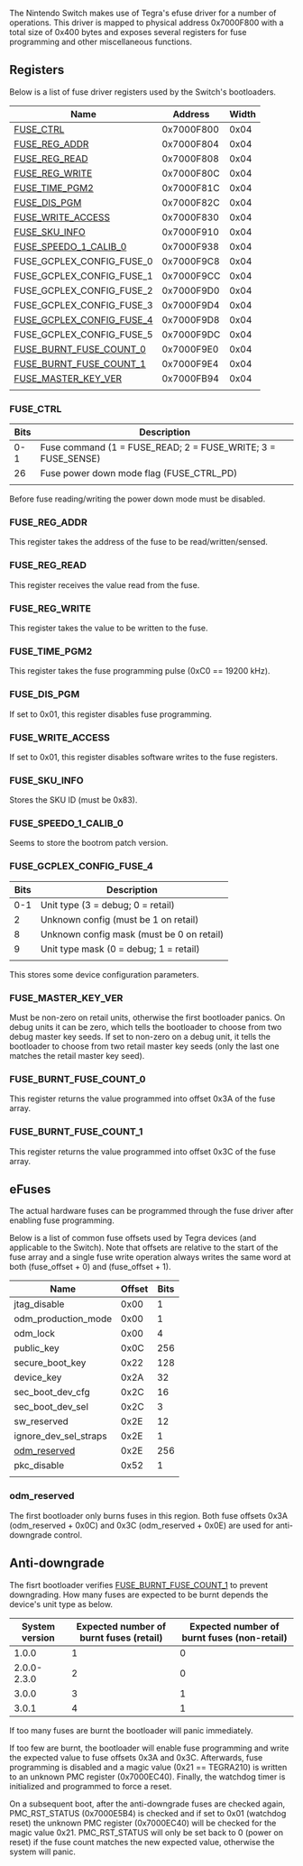 The Nintendo Switch makes use of Tegra's efuse driver for a number of
operations. This driver is mapped to physical address 0x7000F800 with a
total size of 0x400 bytes and exposes several registers for fuse
programming and other miscellaneous functions.

## Registers

Below is a list of fuse driver registers used by the Switch's
bootloaders.

| Name                                                                   | Address    | Width |
| ---------------------------------------------------------------------- | ---------- | ----- |
| [FUSE\_CTRL](#FUSE_CTRL "wikilink")                                    | 0x7000F800 | 0x04  |
| [FUSE\_REG\_ADDR](#FUSE_REG_ADDR "wikilink")                           | 0x7000F804 | 0x04  |
| [FUSE\_REG\_READ](#FUSE_REG_READ "wikilink")                           | 0x7000F808 | 0x04  |
| [FUSE\_REG\_WRITE](#FUSE_REG_WRITE "wikilink")                         | 0x7000F80C | 0x04  |
| [FUSE\_TIME\_PGM2](#FUSE_TIME_PGM2 "wikilink")                         | 0x7000F81C | 0x04  |
| [FUSE\_DIS\_PGM](#FUSE_DIS_PGM "wikilink")                             | 0x7000F82C | 0x04  |
| [FUSE\_WRITE\_ACCESS](#FUSE_WRITE_ACCESS "wikilink")                   | 0x7000F830 | 0x04  |
| [FUSE\_SKU\_INFO](#FUSE_SKU_INFO "wikilink")                           | 0x7000F910 | 0x04  |
| [FUSE\_SPEEDO\_1\_CALIB\_0](#FUSE_SPEEDO_1_CALIB_0 "wikilink")         | 0x7000F938 | 0x04  |
| FUSE\_GCPLEX\_CONFIG\_FUSE\_0                                          | 0x7000F9C8 | 0x04  |
| FUSE\_GCPLEX\_CONFIG\_FUSE\_1                                          | 0x7000F9CC | 0x04  |
| FUSE\_GCPLEX\_CONFIG\_FUSE\_2                                          | 0x7000F9D0 | 0x04  |
| FUSE\_GCPLEX\_CONFIG\_FUSE\_3                                          | 0x7000F9D4 | 0x04  |
| [FUSE\_GCPLEX\_CONFIG\_FUSE\_4](#FUSE_GCPLEX_CONFIG_FUSE_4 "wikilink") | 0x7000F9D8 | 0x04  |
| FUSE\_GCPLEX\_CONFIG\_FUSE\_5                                          | 0x7000F9DC | 0x04  |
| [FUSE\_BURNT\_FUSE\_COUNT\_0](#FUSE_BURNT_FUSE_COUNT_0 "wikilink")     | 0x7000F9E0 | 0x04  |
| [FUSE\_BURNT\_FUSE\_COUNT\_1](#FUSE_BURNT_FUSE_COUNT_1 "wikilink")     | 0x7000F9E4 | 0x04  |
| [FUSE\_MASTER\_KEY\_VER](#FUSE_MASTER_KEY_VER "wikilink")              | 0x7000FB94 | 0x04  |
|                                                                        |            |       |

### FUSE\_CTRL

| Bits | Description                                                     |
| ---- | --------------------------------------------------------------- |
| 0-1  | Fuse command (1 = FUSE\_READ; 2 = FUSE\_WRITE; 3 = FUSE\_SENSE) |
| 26   | Fuse power down mode flag (FUSE\_CTRL\_PD)                      |
|      |                                                                 |

Before fuse reading/writing the power down mode must be disabled.

### FUSE\_REG\_ADDR

This register takes the address of the fuse to be read/written/sensed.

### FUSE\_REG\_READ

This register receives the value read from the fuse.

### FUSE\_REG\_WRITE

This register takes the value to be written to the fuse.

### FUSE\_TIME\_PGM2

This register takes the fuse programming pulse (0xC0 == 19200 kHz).

### FUSE\_DIS\_PGM

If set to 0x01, this register disables fuse programming.

### FUSE\_WRITE\_ACCESS

If set to 0x01, this register disables software writes to the fuse
registers.

### FUSE\_SKU\_INFO

Stores the SKU ID (must be 0x83).

### FUSE\_SPEEDO\_1\_CALIB\_0

Seems to store the bootrom patch version.

### FUSE\_GCPLEX\_CONFIG\_FUSE\_4

| Bits | Description                               |
| ---- | ----------------------------------------- |
| 0-1  | Unit type (3 = debug; 0 = retail)         |
| 2    | Unknown config (must be 1 on retail)      |
| 8    | Unknown config mask (must be 0 on retail) |
| 9    | Unit type mask (0 = debug; 1 = retail)    |
|      |                                           |

This stores some device configuration parameters.

### FUSE\_MASTER\_KEY\_VER

Must be non-zero on retail units, otherwise the first bootloader panics.
On debug units it can be zero, which tells the bootloader to choose from
two debug master key seeds. If set to non-zero on a debug unit, it tells
the bootloader to choose from two retail master key seeds (only the last
one matches the retail master key seed).

### FUSE\_BURNT\_FUSE\_COUNT\_0

This register returns the value programmed into offset 0x3A of the fuse
array.

### FUSE\_BURNT\_FUSE\_COUNT\_1

This register returns the value programmed into offset 0x3C of the fuse
array.

## eFuses

The actual hardware fuses can be programmed through the fuse driver
after enabling fuse programming.

Below is a list of common fuse offsets used by Tegra devices (and
applicable to the Switch). Note that offsets are relative to the start
of the fuse array and a single fuse write operation always writes the
same word at both (fuse\_offset + 0) and (fuse\_offset + 1).

| Name                                      | Offset | Bits |
| ----------------------------------------- | ------ | ---- |
| jtag\_disable                             | 0x00   | 1    |
| odm\_production\_mode                     | 0x00   | 1    |
| odm\_lock                                 | 0x00   | 4    |
| public\_key                               | 0x0C   | 256  |
| secure\_boot\_key                         | 0x22   | 128  |
| device\_key                               | 0x2A   | 32   |
| sec\_boot\_dev\_cfg                       | 0x2C   | 16   |
| sec\_boot\_dev\_sel                       | 0x2C   | 3    |
| sw\_reserved                              | 0x2E   | 12   |
| ignore\_dev\_sel\_straps                  | 0x2E   | 1    |
| [odm\_reserved](#odm_reserved "wikilink") | 0x2E   | 256  |
| pkc\_disable                              | 0x52   | 1    |
|                                           |        |      |

### odm\_reserved

The first bootloader only burns fuses in this region. Both fuse offsets
0x3A (odm\_reserved + 0x0C) and 0x3C (odm\_reserved + 0x0E) are used for
anti-downgrade control.

## Anti-downgrade

The fisrt bootloader verifies
[FUSE\_BURNT\_FUSE\_COUNT\_1](#FUSE_BURNT_FUSE_COUNT_1 "wikilink") to
prevent downgrading. How many fuses are expected to be burnt depends the
device's unit type as
below.

| System version | Expected number of burnt fuses (retail) | Expected number of burnt fuses (non-retail) |
| -------------- | --------------------------------------- | ------------------------------------------- |
| 1.0.0          | 1                                       | 0                                           |
| 2.0.0-2.3.0    | 2                                       | 0                                           |
| 3.0.0          | 3                                       | 1                                           |
| 3.0.1          | 4                                       | 1                                           |

If too many fuses are burnt the bootloader will panic immediately.

If too few are burnt, the bootloader will enable fuse programming and
write the expected value to fuse offsets 0x3A and 0x3C. Afterwards, fuse
programming is disabled and a magic value (0x21 == TEGRA210) is written
to an unknown PMC register (0x7000EC40). Finally, the watchdog timer is
initialized and programmed to force a reset.

On a subsequent boot, after the anti-downgrade fuses are checked again,
PMC\_RST\_STATUS (0x7000E5B4) is checked and if set to 0x01 (watchdog
reset) the unknown PMC register (0x7000EC40) will be checked for the
magic value 0x21. PMC\_RST\_STATUS will only be set back to 0 (power on
reset) if the fuse count matches the new expected value, otherwise the
system will panic.
